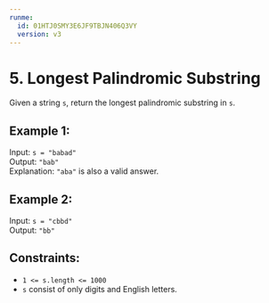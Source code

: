 ```yaml
---
runme:
  id: 01HTJ0SMY3E6JF9TBJN406Q3VY
  version: v3
---
```


# 5. Longest Palindromic Substring

Given a string `s`, return the longest palindromic substring in `s`.

## Example 1:

Input: `s = "babad"`  
Output: `"bab"`  
Explanation: `"aba"` is also a valid answer.

## Example 2:

Input: `s = "cbbd"`  
Output: `"bb"`

## Constraints:

- `1 <= s.length <= 1000`
- `s` consist of only digits and English letters.
